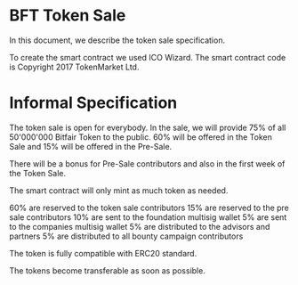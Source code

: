 # BFT Token Sale

In this document, we describe the token sale specification.

To create the smart contract we used ICO Wizard. The smart contract code is Copyright 2017 TokenMarket Ltd.

# Informal Specification

The token sale is open for everybody. In the sale, we will provide 75% of all 50'000'000 Bitfair Token to the public. 60% will be offered in the Token Sale and 15% will be offered in the Pre-Sale.

There will be a bonus for Pre-Sale contributors and also in the first week of the Token Sale.

The smart contract will only mint as much token as needed.

60% are reserved to the token sale contributors
15% are reserved to the pre sale contributors
10% are sent to the foundation multisig wallet
5% are sent to the companies multisig wallet
5% are distributed to the advisors and partners
5% are distributed to all bounty campaign contributors

The token is fully compatible with ERC20 standard.

The tokens become transferable as soon as possible. 

